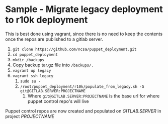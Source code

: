 # Sample - Migrate legacy deployment to r10k deployment
This is best done using vagrant, since there is no need to keep the contents once the repos are published to a gitlab server.
1. `git clone https://github.com/ncsa/puppet_deployment.git`
1. `cd puppet_deployment`
1. `mkdir /backups`
1. Copy backup tar.gz file into `/backups/.`
1. `vagrant up legacy`
1. `vagrant ssh legacy`
   1. `sudo su -`
   1. `/root/puppet_deployment/r10k/populate_from_legacy.sh -G git@GITLAB.SERVER:PROJECTNAME`
      1. Where `git@GITLAB.SERVER:PROJECTNAME` is the base url for where puppet control repo's will live

Puppet control repos are now created and populated on _GITLAB.SERVER_ in project _PROJECTNAME_
